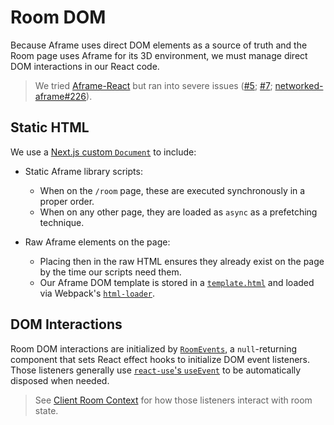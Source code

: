 # Room DOM

Because Aframe uses direct DOM elements as a source of truth and the Room page uses Aframe for its 3D environment, we must manage direct DOM interactions in our React code.

> We tried [Aframe-React](https://github.com/supermedium/aframe-react) but ran into severe issues ([#5](https://github.com/karaokenite/karaokenite-react/issues/5); [#7](https://github.com/karaokenite/karaokenite-react/issues/7); [networked-aframe#226](https://github.com/networked-aframe/networked-aframe/issues/226)).

## Static HTML

We use a [Next.js custom `Document`](https://nextjs.org/docs/advanced-features/custom-document) to include:

- Static Aframe library scripts:

  - When on the `/room` page, these are executed synchronously in a proper order.
  - When on any other page, they are loaded as `async` as a prefetching technique.

- Raw Aframe elements on the page:

  - Placing then in the raw HTML ensures they already exist on the page by the time our scripts need them.
  - Our Aframe DOM template is stored in a [`template.html`](/src/pages/room/RoomBody/template.html) and loaded via Webpack's [`html-loader`](https://webpack.js.org/loaders/html-loader).

## DOM Interactions

Room DOM interactions are initialized by [`RoomEvents`](/src/pages/room/RoomEvents.ts), a `null`-returning component that sets React effect hooks to initialize DOM event listeners.
Those listeners generally use [`react-use`'s `useEvent`](https://github.com/streamich/react-use/blob/master/docs/useEvent.md) to be automatically disposed when needed.

> See [Client Room Context](./Client%20Room%20Context.md) for how those listeners interact with room state.
